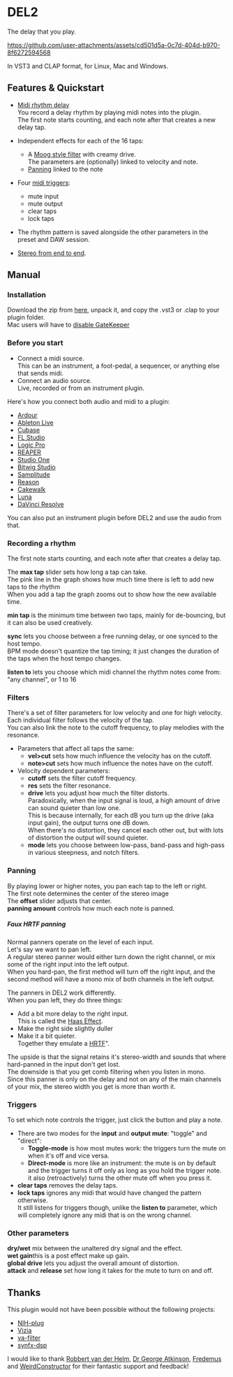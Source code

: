 # DEL2

The delay that you play.

https://github.com/user-attachments/assets/cd501d5a-0c7d-404d-b970-8f6272594568

In VST3 and CLAP format, for Linux, Mac and Windows.


## Features & Quickstart

- [Midi rhythm delay](#Recording-a-rhythm)  
You record a delay rhythm by playing midi notes into the plugin.  
The first note starts counting, and each note after that creates a new delay tap.

- Independent effects for each of the 16 taps:  
  - A [Moog style filter](#Filters) with creamy drive.  
  The parameters are (optionally) linked to velocity and note.
  - [Panning](#Panning) linked to the note
- Four [midi triggers](#Triggers):
  - mute input
  - mute output
  - clear taps
  - lock taps
- The rhythm pattern is saved alongside the other parameters in the preset and DAW session.
- [Stereo from end to end](#Faux-HRTF-panning).


## Manual

### Installation
Download the zip from [here](https://github.com/magnetophon/DEL2/releases/tag/V0.3.0), unpack it, and copy the .vst3 or .clap to your plugin folder.  
Mac users will have to [disable GateKeeper](https://disable-gatekeeper.github.io/)

### Before you start
- Connect a midi source.  
This can be an instrument, a foot-pedal, a sequencer, or anything else that sends midi.
- Connect an audio source.  
Live, recorded or from an instrument plugin.

Here's how you connect both audio and midi to a plugin:
- [Ardour](https://manual.ardour.org/signal-routing/)
- [Ableton Live](https://www.waves.com/support/how-to-control-waves-plugins-with-midi-in-ableton-live/)
- [Cubase](https://www.waves.com/support/how-to-control-waves-plugins-with-midi-in-cubase)
- [FL Studio](https://www.waves.com/support/how-to-control-waves-plugins-with-midi-in-fl-studio)
- [Logic Pro](https://www.waves.com/support/how-to-control-waves-plugins-with-midi-in-logic-pro)
- [REAPER](https://www.waves.com/support/how-to-control-waves-plugins-with-midi-in-reaper)
- [Studio One](https://www.waves.com/support/how-to-control-waves-plugins-with-midiin-studio-one)
- [Bitwig Studio](https://www.waves.com/support/how-to-control-waves-plugins-with-midi-in-bitwig-studio)
- [Samplitude](https://www.waves.com/support/how-to-control-waves-plugins-with-midi-in-samplitude)
- [Reason](https://www.waves.com/support/how-to-control-waves-plugins-with-midi-in-reason)
- [Cakewalk](https://www.waves.com/support/how-to-control-waves-plugins-with-midi-in-cakewalk)
- [Luna](https://www.waves.com/support/how-to-control-waves-plugins-with-midi-in-luna)
- [DaVinci Resolve](https://www.waves.com/support/how-to-control-waves-plugins-with-midi-in-davinci-resolve)

You can also put an instrument plugin before DEL2 and use the audio from that.

### Recording a rhythm
The first note starts counting, and each note after that creates a delay tap.  

The **max tap** slider sets how long a tap can take.  
The pink line in the graph shows how much time there is left to add new taps to the rhythm  
When you add a tap the graph zooms out to show how the new available time.  

**min tap** is the minimum time between two taps, mainly for de-bouncing, but it can also be used creatively.  

**sync** lets you choose between a free running delay, or one synced to the host tempo.  
BPM mode doesn't quantize the tap timing; it just changes the duration of the taps when the host tempo changes.  

**listen to** lets you choose which midi channel the rhythm notes come from: "any channel", or 1 to 16

### Filters
There's a set of filter parameters for low velocity and one for high velocity.  
Each individual filter follows the velocity of the tap.  
You can also link the note to the cutoff frequency, to play melodies with the resonance.  

- Parameters that affect all taps the same:
  - **vel>cut** sets how much influence the velocity has on the cutoff.  
  - **note>cut** sets how much influence the notes have on the cutoff.  
- Velocity dependent parameters:
  - **cutoff** sets the filter cutoff frequency.
  - **res** sets the filter resonance.
  - **drive** lets you adjust how much the filter distorts.  
Paradoxically, when the input signal is loud, a high amount of drive can sound quieter than low one.  
This is because internally, for each dB you turn up the drive (aka input gain), the output turns one dB down.  
When there's no distortion, they cancel each other out, but with lots of distortion the output will sound quieter.  
  -   **mode** lets you choose between low-pass, band-pass and high-pass in various steepness, and notch filters.

### Panning
By playing lower or higher notes, you pan each tap to the left or right.  
The first note determines the center of the stereo image   
The **offset** slider adjusts that center.  
**panning amount** controls how much each note is panned.  


##### Faux HRTF panning
Normal panners operate on the level of each input.  
Let's say we want to pan left.  
A regular stereo panner would either turn down the right channel, or mix some of the right input into the left output.  
When you hard-pan, the first method will turn off the right input, and the second method will have a mono mix of both channels in the left output.  

The panners in DEL2 work differently.  
When you pan left, they do three things:
- Add a bit more delay to the right input.  
This is called the [Haas Effect](https://www.izotope.com/en/learn/what-is-the-haas-effect.html).  
- Make the right side slightly duller  
- Make it a bit quieter.  
Together they emulate a [HRTF](https://en.wikipedia.org/wiki/Head-related_transfer_function)".  

The upside is that the signal retains it's stereo-width and sounds that where hard-panned in the input don't get lost.  
The downside is that you get comb filtering when you listen in mono.  
Since this panner is only on the delay and not on any of the main channels of your mix, the stereo width you get is more than worth it.


### Triggers
To set which note controls the trigger, just click the button and play a note.  
- There are two modes for the **input** and **output mute**: "toggle" and "direct":  
  - **Toggle-mode** is how most mutes work: the triggers turn the mute on when it's off and vice versa.  
  - **Direct-mode** is more like an instrument: the mute is on by default and the trigger turns it off only as long as you hold the trigger note.  
it also (retroactively) turns the other mute off when you press it.  
- **clear taps** removes the delay taps.
- **lock taps** ignores any midi that would have changed the pattern otherwise.  
It still listens for triggers though, unlike the **listen to** parameter, which will completely ignore any midi that is on the wrong channel.
  
### Other parameters
**dry/wet** mix between the unaltered dry signal and the effect.  
**wet gain**this is a post effect make up gain.  
**global drive** lets you adjust the overall amount of distortion.  
**attack** and **release** set how long it takes for the mute to turn on and off.  


## Thanks

This plugin would not have been possible without the following projects:
- [NIH-plug](https://github.com/robbert-vdh/nih-plug)
- [Vizia](https://github.com/vizia/vizia)
- [va-filter](https://github.com/Fredemus/va-filter)
- [synfx-dsp](https://github.com/WeirdConstructor/synfx-dsp)

I would like to thank [Robbert van der Helm](https://github.com/robbert-vdh), [Dr George Atkinson](https://github.com/geom3trik), [Fredemus](https://github.com/Fredemus) and [WeirdConstructor](https://github.com/WeirdConstructor) for their fantastic support and feedback!   
